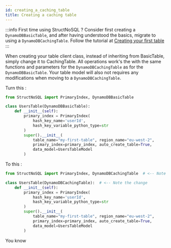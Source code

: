 ```yaml
---
id: creating_a_caching_table
title: Creating a caching table
---
```


:::info First time using StructNoSQL ?
Consider first creating a ```DynamoDBBasicTable```, and after having understood the basics, migrate to using a 
```DynamoDBCachingTable```. Follow the tutorial at [Creating your first table](../basics/__creating_your_first_table.md)
:::


When creating your table client class, instead of inheriting from BasicTable, simply change it to CachingTable.
All operations work's the with the same functions and parameters for the ```DynamoDBCachingTable``` as for the ```DynamoDBBasicTable```.
Your table model will also not requires any modifications when moving to a ```DynamoDBCachingTable```.

Turn this :
```python
from StructNoSQL import PrimaryIndex, DynamoDBBasicTable

class UsersTable(DynamoDBBasicTable):
    def __init__(self):
        primary_index = PrimaryIndex(
            hash_key_name='userId', 
            hash_key_variable_python_type=str
        )
        super().__init__(
            table_name="my-first-table", region_name="eu-west-2", 
            primary_index=primary_index, auto_create_table=True,
            data_model=UsersTableModel
        )
```

To this :
```python
from StructNoSQL import PrimaryIndex, DynamoDBCachingTable  # <-- Note the change

class UsersTable(DynamoDBCachingTable):  # <-- Note the change
    def __init__(self):
        primary_index = PrimaryIndex(
            hash_key_name='userId', 
            hash_key_variable_python_type=str
        )
        super().__init__(
            table_name="my-first-table", region_name="eu-west-2", 
            primary_index=primary_index, auto_create_table=True,
            data_model=UsersTableModel
        )
```

You know 

